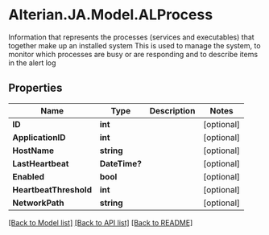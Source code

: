 # Alterian.JA.Model.ALProcess
Information that represents the processes (services and executables) that together make up an installed system             This is used to manage the system, to monitor which processes are busy or are responding and to describe items in the alert log

## Properties

Name | Type | Description | Notes
------------ | ------------- | ------------- | -------------
**ID** | **int** |  | [optional] 
**ApplicationID** | **int** |  | [optional] 
**HostName** | **string** |  | [optional] 
**LastHeartbeat** | **DateTime?** |  | [optional] 
**Enabled** | **bool** |  | [optional] 
**HeartbeatThreshold** | **int** |  | [optional] 
**NetworkPath** | **string** |  | [optional] 

[[Back to Model list]](../README.md#documentation-for-models) [[Back to API list]](../README.md#documentation-for-api-endpoints) [[Back to README]](../README.md)

